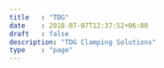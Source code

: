 ```yaml
---
title   : "TDG"
date    : 2018-07-07T12:37:52+06:00
draft   : false
description: "TDG Clamping Solutions"
type    : "page"
---
```

